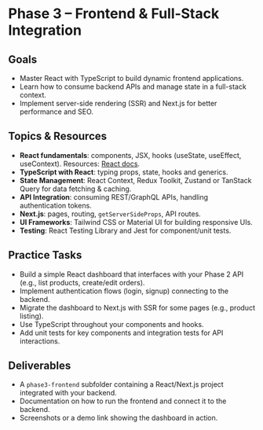 # Phase 3 – Frontend & Full‑Stack Integration

## Goals
- Master React with TypeScript to build dynamic frontend applications.
- Learn how to consume backend APIs and manage state in a full-stack context.
- Implement server-side rendering (SSR) and Next.js for better performance and SEO.

## Topics & Resources
- **React fundamentals**: components, JSX, hooks (useState, useEffect, useContext). Resources: [React docs](https://react.dev/).
- **TypeScript with React**: typing props, state, hooks and generics.
- **State Management**: React Context, Redux Toolkit, Zustand or TanStack Query for data fetching & caching.
- **API Integration**: consuming REST/GraphQL APIs, handling authentication tokens.
- **Next.js**: pages, routing, `getServerSideProps`, API routes.
- **UI Frameworks**: Tailwind CSS or Material UI for building responsive UIs.
- **Testing**: React Testing Library and Jest for component/unit tests.

## Practice Tasks
- Build a simple React dashboard that interfaces with your Phase 2 API (e.g., list products, create/edit orders).
- Implement authentication flows (login, signup) connecting to the backend.
- Migrate the dashboard to Next.js with SSR for some pages (e.g., product listing).
- Use TypeScript throughout your components and hooks.
- Add unit tests for key components and integration tests for API interactions.

## Deliverables
- A `phase3-frontend` subfolder containing a React/Next.js project integrated with your backend.
- Documentation on how to run the frontend and connect it to the backend.
- Screenshots or a demo link showing the dashboard in action.
